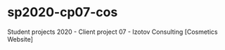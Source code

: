 # sp2020-cp07-cos
Student projects 2020 - Client project 07 - Izotov Consulting [Cosmetics Website]
